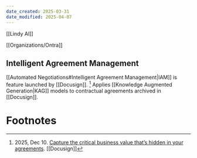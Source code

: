 ```yaml
---
date_created: 2025-03-31
date_modified: 2025-04-07
---
```


[[Lindy AI]]

[[Organizations/Ontra]]

## Intelligent Agreement Management

[[Automated Negotiations#Intelligent Agreement Management|IAM]] is feature launched by [[Docusign]]. [^1] Applies [[Knowledge Augmented Generation|KAG]] models to contractual agreements archived in [[Docusign]]. 





# Footnotes
[^1]: 2025, Dec 10. [Capture the critical business value that’s hidden in your agreements](https://www.docusign.com/releases/docusign-r3-2024). [[Docusign]]